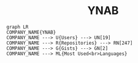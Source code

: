 <h1 align="center">YNAB</h1>

```mermaid
graph LR
COMPANY_NAME{YNAB}
COMPANY_NAME ---> U{Users} ---> UN[19]
COMPANY_NAME ---> R{Repositories} ---> RN[247]
COMPANY_NAME ---> G{Gists} ---> GN[2]
COMPANY_NAME ---> ML{Most Used<br>Languages}
```
